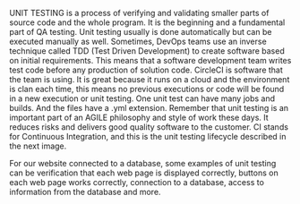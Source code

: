 UNIT TESTING is a process of verifying and validating smaller parts of source code and
the whole program. It is the beginning and a fundamental part of QA testing. Unit
testing usually is done automatically but can be executed manually as well. Sometimes,
DevOps teams use an inverse technique called TDD (Test Driven Development) to create
software based on initial requirements. This means that a software development team writes
test code before any production of solution code.
CircleCI is software that the team is using. It is great because it runs on a cloud
and the environment is clan each time, this means no previous executions or code will
be found in a new execution or unit testing. One unit test can have many jobs and
builds. And the files have a .yml extension.
Remember that unit testing is an important part of an AGILE philosophy and style of
work these days. It reduces risks and delivers good quality software to the
customer. CI stands for Continuous Integration, and this is the unit testing lifecycle 
described in the next image.
 
For our website connected to a database, some examples of unit testing can be
verification that each web page is displayed correctly, buttons on each web page
works correctly, connection to a database, access to information from the database
and more.

